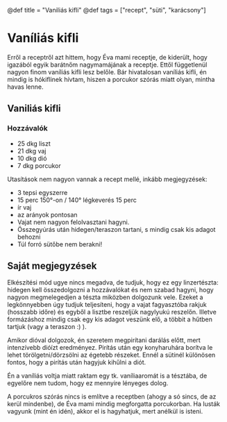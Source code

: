 @def title = "Vaniliás kifli"
@def tags = ["recept", "süti", "karácsony"]

# Vaníliás kifli

Erről a receptről azt hittem, hogy Éva mami receptje, de kiderült, hogy igazából egyik barátnőm nagymamájának a receptje.
Ettől függetlenül nagyon finom vaníliás kifli lesz belőle.
Bár hivatalosan vaníliás kifli, én mindig is hókiflinek hívtam, hiszen a porcukor szórás miatt olyan, mintha havas lenne.

## Vaniliás kifli

### Hozzávalók

* 25 dkg liszt
* 21 dkg vaj
* 10 dkg dió
* 7 dkg porcukor

Utasítások nem nagyon vannak a recept mellé, inkább megjegyzések:

* 3 tepsi egyszerre
* 15 perc 150°-on / 140° légkeverés 15 perc
* ír vaj
* az arányok pontosan
* Vajat nem nagyon felolvasztani hagyni.
* Összegyúrás után hidegen/teraszon tartani, s mindig csak kis adagot behozni
* Túl forró sütőbe nem berakni!

## Saját megjegyzések

Elkészítési mód ugye nincs megadva, de tudjuk, hogy ez egy linzertészta: hidegen kell összedolgozni a hozzávalókat és nem szabad hagyni, hogy nagyon megmelegedjen a tészta miközben dolgozunk vele.
Ezeket a legkönnyebben úgy tudjuk teljesíteni, hogy a vajat fagyasztóba rakjuk (hosszabb időre) és egyből a lisztbe reszeljük nagylyukú reszelőn.
Illetve formázáshoz mindig csak egy kis adagot veszünk elő, a többit a hűtben tartjuk (vagy a teraszon :) ).

Amikor dióval dolgozok, én szeretem megpirítani darálás előtt, mert intenzívebb dióízt eredményez.
Pirítás után egy konyharuhára borítva le lehet törölgetni/dörzsölni az égetebb részeket.
Ennél a sütinél különösen fontos, hogy a pirítás után hagyjuk kihűlni a diót.

Én a vaníliás voltja miatt raktam egy tk. vaníliaaromát is a tésztába, de egyelőre nem tudom, hogy ez mennyire lényeges dolog.

A porcukros szórás nincs is említve a receptben (ahogy a só sincs, de az kerül mindenbe), de Éva mami mindig megforgatta porcukorban.
Ha lusták vagyunk (mint én idén), akkor el is hagyhatjuk, mert anélkül is isteni.
